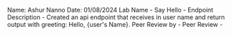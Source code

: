 Name: Ashur Nanno
Date: 01/08/2024
Lab Name - Say Hello - Endpoint
Description - Created an api endpoint that receives in user name and return output with greeting: Hello, {user's Name}.
Peer Review by - 
Peer Review -